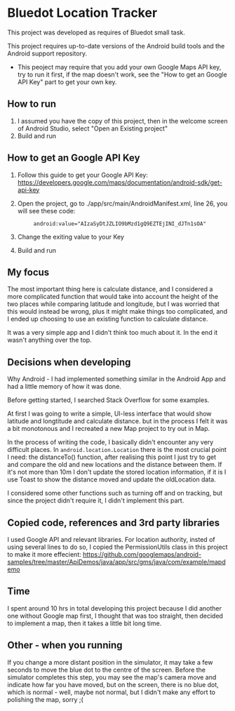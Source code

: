 # Bluedot Location Tracker

This project was developed as requires of Bluedot small task.

This project requires up-to-date versions of the Android build tools and the Android support repository.
* This peoject may require that you add your own Google Maps API key, try to run it first, if the map doesn't work, see the "How to get an Google API Key" part to get your own key.

## How to run

1. I assumed you have the copy of this project, then in the welcome screen of Android Studio, select "Open an Existing project"
2. Build and run

## How to get an Google API Key

1. Follow this guide to get your Google API Key: https://developers.google.com/maps/documentation/android-sdk/get-api-key
2. Open the project, go to ./app/src/main/AndroidManifest.xml, line 26, you will see these code:
            
            android:value="AIzaSyDtJZLIO9bMzd1gQ9EZTEjINI_dJTn1sOA"
            
3. Change the exiting value to your Key
4. Build and run

## My focus

The most important thing here is calculate distance, and I considered a more complicated function that would take into account the height of the two places while comparing latitude and longitude, but I was worried that this would instead be wrong, plus it might make things too complicated, and I ended up choosing to use an existing function to calculate distance.

It was a very simple app and I didn't think too much about it. In the end it wasn't anything over the top.

## Decisions when developing

Why Android - I had implemented something similar in the Android App and had a little memory of how it was done.

Before getting started, I searched Stack Overflow for some examples.

At first I was going to write a simple, UI-less interface that would show latitude and longtitude and calculate distance. but in the process I felt it was a bit monotonous and I recreated a new Map project to try out in Map.

In the process of writing the code, I basically didn't encounter any very difficult places. In `android.location.Location` there is the most crucial point I need: the distanceTo() function, after realising this point I just try to get and compare the old and new locations and the distance between them. If it's not more than 10m I don't update the stored location information, if it is I use Toast to show the distance moved and update the oldLocation data.

I considered some other functions such as turning off and on tracking, but since the project didn't require it, I didn't implement this part.

## Copied code, references and 3rd party libraries

I used Google API and relevant libraries.
For location authority, insted of using several lines to do so, I copied the PermissionUtils class in this project to make it more effecient: https://github.com/googlemaps/android-samples/tree/master/ApiDemos/java/app/src/gms/java/com/example/mapdemo

## Time

I spent around 10 hrs in total developing this project because I did another one without Google map first, I thought that was too straight, then decided to implement a map, then it takes a little bit long time.

## Other - when you running

If you change a more distant position in the simulator, it may take a few seconds to move the blue dot to the centre of the screen. Before the simulator completes this step, you may see the map's camera move and indicate how far you have moved, but on the screen, there is no blue dot, which is normal - well, maybe not normal, but I didn't make any effort to polishing the map, sorry ;(
